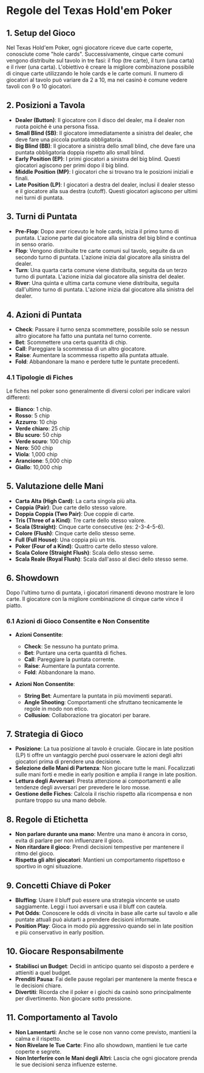 # Regole del Texas Hold'em Poker

## 1. Setup del Gioco
Nel Texas Hold'em Poker, ogni giocatore riceve due carte coperte, conosciute come "hole cards". Successivamente, cinque carte comuni vengono distribuite sul tavolo in tre fasi: il flop (tre carte), il turn (una carta) e il river (una carta). L'obiettivo è creare la migliore combinazione possibile di cinque carte utilizzando le hole cards e le carte comuni. Il numero di giocatori al tavolo può variare da 2 a 10, ma nei casinò è comune vedere tavoli con 9 o 10 giocatori.

## 2. Posizioni a Tavola
- **Dealer (Button)**: Il giocatore con il disco del dealer, ma il dealer non ruota poiché è una persona fissa.
- **Small Blind (SB)**: Il giocatore immediatamente a sinistra del dealer, che deve fare una piccola puntata obbligatoria.
- **Big Blind (BB)**: Il giocatore a sinistra dello small blind, che deve fare una puntata obbligatoria doppia rispetto allo small blind.
- **Early Position (EP)**: I primi giocatori a sinistra del big blind. Questi giocatori agiscono per primi dopo il big blind.
- **Middle Position (MP)**: I giocatori che si trovano tra le posizioni iniziali e finali.
- **Late Position (LP)**: I giocatori a destra del dealer, inclusi il dealer stesso e il giocatore alla sua destra (cutoff). Questi giocatori agiscono per ultimi nei turni di puntata.

## 3. Turni di Puntata
- **Pre-Flop**: Dopo aver ricevuto le hole cards, inizia il primo turno di puntata. L'azione parte dal giocatore alla sinistra del big blind e continua in senso orario.
- **Flop**: Vengono distribuite tre carte comuni sul tavolo, seguite da un secondo turno di puntata. L'azione inizia dal giocatore alla sinistra del dealer.
- **Turn**: Una quarta carta comune viene distribuita, seguita da un terzo turno di puntata. L'azione inizia dal giocatore alla sinistra del dealer.
- **River**: Una quinta e ultima carta comune viene distribuita, seguita dall'ultimo turno di puntata. L'azione inizia dal giocatore alla sinistra del dealer.

## 4. Azioni di Puntata
- **Check**: Passare il turno senza scommettere, possibile solo se nessun altro giocatore ha fatto una puntata nel turno corrente.
- **Bet**: Scommettere una certa quantità di chip.
- **Call**: Pareggiare la scommessa di un altro giocatore.
- **Raise**: Aumentare la scommessa rispetto alla puntata attuale.
- **Fold**: Abbandonare la mano e perdere tutte le puntate precedenti.

### 4.1 Tipologie di Fiches
Le fiches nel poker sono generalmente di diversi colori per indicare valori differenti:
- **Bianco**: 1 chip.
- **Rosso**: 5 chip
- **Azzurro**: 10 chip
- **Verde chiaro**: 25 chip
- **Blu scuro**: 50 chip
- **Verde scuro**: 100 chip
- **Nero**: 500 chip
- **Viola**: 1,000 chip
- **Arancione**: 5,000 chip
- **Giallo**: 10,000 chip

## 5. Valutazione delle Mani
- **Carta Alta (High Card)**: La carta singola più alta.
- **Coppia (Pair)**: Due carte dello stesso valore.
- **Doppia Coppia (Two Pair)**: Due coppie di carte.
- **Tris (Three of a Kind)**: Tre carte dello stesso valore.
- **Scala (Straight)**: Cinque carte consecutive (es: 2-3-4-5-6).
- **Colore (Flush)**: Cinque carte dello stesso seme.
- **Full (Full House)**: Una coppia più un tris.
- **Poker (Four of a Kind)**: Quattro carte dello stesso valore.
- **Scala Colore (Straight Flush)**: Scala dello stesso seme.
- **Scala Reale (Royal Flush)**: Scala dall'asso al dieci dello stesso seme.

## 6. Showdown
Dopo l'ultimo turno di puntata, i giocatori rimanenti devono mostrare le loro carte. Il giocatore con la migliore combinazione di cinque carte vince il piatto.

### 6.1 Azioni di Gioco Consentite e Non Consentite
- **Azioni Consentite**:
  - **Check**: Se nessuno ha puntato prima.
  - **Bet**: Puntare una certa quantità di fiches.
  - **Call**: Pareggiare la puntata corrente.
  - **Raise**: Aumentare la puntata corrente.
  - **Fold**: Abbandonare la mano.

- **Azioni Non Consentite**:
  - **String Bet**: Aumentare la puntata in più movimenti separati.
  - **Angle Shooting**: Comportamenti che sfruttano tecnicamente le regole in modo non etico.
  - **Collusion**: Collaborazione tra giocatori per barare.

## 7. Strategia di Gioco
- **Posizione**: La tua posizione al tavolo è cruciale. Giocare in late position (LP) ti offre un vantaggio perché puoi osservare le azioni degli altri giocatori prima di prendere una decisione.
- **Selezione delle Mani di Partenza**: Non giocare tutte le mani. Focalizzati sulle mani forti e medie in early position e amplia il range in late position.
- **Lettura degli Avversari**: Presta attenzione ai comportamenti e alle tendenze degli avversari per prevedere le loro mosse.
- **Gestione delle Fiches**: Calcola il rischio rispetto alla ricompensa e non puntare troppo su una mano debole.

## 8. Regole di Etichetta
- **Non parlare durante una mano**: Mentre una mano è ancora in corso, evita di parlare per non influenzare il gioco.
- **Non ritardare il gioco**: Prendi decisioni tempestive per mantenere il ritmo del gioco.
- **Rispetta gli altri giocatori**: Mantieni un comportamento rispettoso e sportivo in ogni situazione.

## 9. Concetti Chiave di Poker
- **Bluffing**: Usare il bluff può essere una strategia vincente se usato saggiamente. Leggi i tuoi avversari e usa il bluff con cautela.
- **Pot Odds**: Conoscere le odds di vincita in base alle carte sul tavolo e alle puntate attuali può aiutarti a prendere decisioni informate.
- **Position Play**: Gioca in modo più aggressivo quando sei in late position e più conservativo in early position.

## 10. Giocare Responsabilmente
- **Stabilisci un Budget**: Decidi in anticipo quanto sei disposto a perdere e attieniti a quel budget.
- **Prenditi Pausa**: Fai delle pause regolari per mantenere la mente fresca e le decisioni chiare.
- **Divertiti**: Ricorda che il poker e i giochi da casinò sono principalmente per divertimento. Non giocare sotto pressione.

## 11. Comportamento al Tavolo
- **Non Lamentarti**: Anche se le cose non vanno come previsto, mantieni la calma e il rispetto.
- **Non Rivelare le Tue Carte**: Fino allo showdown, mantieni le tue carte coperte e segrete.
- **Non Interferire con le Mani degli Altri**: Lascia che ogni giocatore prenda le sue decisioni senza influenze esterne.